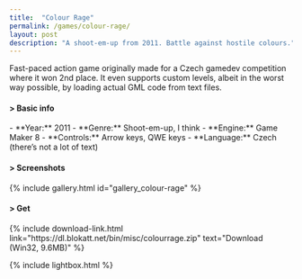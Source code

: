 ```yaml
---
title:  "Colour Rage"
permalink: /games/colour-rage/
layout: post
description: "A shoot-em-up from 2011. Battle against hostile colours."
---
```

Fast-paced action game originally made for a Czech gamedev competition where it won 2nd place. It even supports custom levels, albeit in the worst way possible, by loading actual GML code from text files.
<div class="subsection">
<h4 class="visual-title">&gt; Basic info</h4>    
- **Year:** 2011
- **Genre:** Shoot-em-up, I think
- **Engine:** Game Maker 8
- **Controls:** Arrow keys, QWE keys
- **Language:** Czech (there’s not a lot of text)
</div>

<div class="subsection">
<h4 class="visual-title">&gt; Screenshots</h4>    
{% include gallery.html id="gallery_colour-rage" %}
</div>

<div class="subsection">
<h4 class="visual-title">&gt; Get</h4>    
{% include download-link.html link="https://dl.blokatt.net/bin/misc/colourrage.zip" text="Download (Win32, 9.6MB)" %}
</div>

{% include lightbox.html %}


